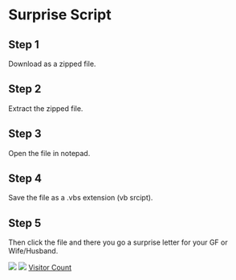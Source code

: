 # Surprise Script

## Step 1

Download as a zipped file.

## Step 2

Extract the zipped file.

## Step 3

Open the file in notepad.

## Step 4

Save the file as a .vbs extension (vb srcipt).

## Step 5

Then click the file and there you go a surprise letter for your GF or Wife/Husband.


[![](https://img.shields.io/badge/Gmail-carlandrewcastanas55@gmail.com-red)](mailto:carlandrewcastanas55@gmail.com) [![](https://img.shields.io/badge/Linkedin-Carl%20Andrew%20Casta%C3%B1as-blue)](https://www.linkedin.com/in/carlcastanas/)
[Visitor Count](https://profile-counter.glitch.me/{carlcastanas}/count.svg)
